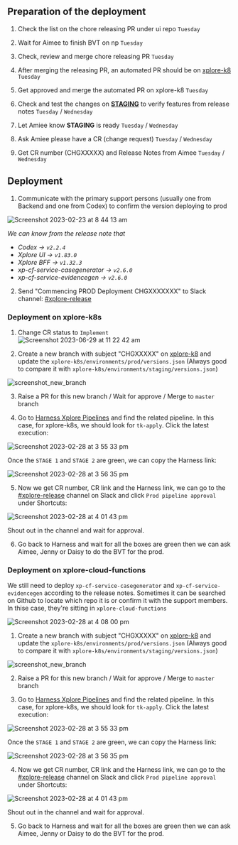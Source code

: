 
## Preparation of the deployment
1. Check the list on the chore releasing PR under ui repo  `Tuesday`  

2. Wait for Aimee to finish BVT on np  `Tuesday`  

3. Check, review and merge chore releasing PR  `Tuesday`  

4. After merging the releasing PR, an automated PR should be on [xplore-k8](https://github.com/anzx/xplore-k8s)  `Tuesday`  

5. Get approved and merge the automated PR on xplore-k8  `Tuesday`  

6. Check and test the changes on [**STAGING**](https://xplore-staging.service.anz/) to verify features from release notes   `Tuesday` /  `Wednesday`  

7. Let Amiee know **STAGING** is ready  `Tuesday` /  `Wednesday`  

8. Ask Amiee please have a CR (change request)  `Tuesday` /  `Wednesday`  

9. Get CR number (CHGXXXXX) and Release Notes from Aimee  `Tuesday`  /  `Wednesday`

## Deployment
1. Communicate with the primary support persons (usually one from Backend and one from Codex) to confirm the version deploying to prod

![Screenshot 2023-02-23 at 8 44 13 am](https://user-images.githubusercontent.com/109929798/221045628-3dc1961d-c14e-415f-98b1-ee16bf7d589d.png)

*We can know from the release note that*
- *Codex -> `v2.2.4`*
- *Xplore UI -> `v1.83.0`*
- *Xplore BFF -> `v1.32.3`*
- *xp-cf-service-casegenerator -> `v2.6.0`*
- *xp-cf-service-evidencegen -> `v2.6.0`*

2. Send "Commencing PROD Deployment CHGXXXXXXX" to Slack channel: [#xplore-release](https://anzx.slack.com/archives/C0160MTKEP4)

### Deployment on xplore-k8s
1. Change CR status to `Implement`
![Screenshot 2023-06-29 at 11 22 42 am](https://github.com/TerryZhengANZx/personal-notes/assets/109929798/2d6ce01a-154c-4382-9e5a-8988cac6f339)

2. Create a new branch with subject "CHGXXXXX" on [xplore-k8](https://github.com/anzx/xplore-k8s) and update the `xplore-k8s/environments/prod/versions.json` (Always good to compare it with `xplore-k8s/environments/staging/versions.json`)

![screenshot_new_branch](https://user-images.githubusercontent.com/109929798/185264404-061f463d-f965-4c59-9b60-75ad0b910ccf.png)

3. Raise a PR for this new branch / Wait for approve / Merge to `master` branch

4. Go to [Harness Xplore Pipelines](https://anz.harness.io/#/account/hS-HqMsFS-q-XMGo1MMOow/app/0chR16ahRPChX7M1HiYqGA/pipelines) and find the related pipeline. In this case, for xplore-k8s, we should look for `tk-apply`. Click the latest execution:

![Screenshot 2023-02-28 at 3 55 33 pm](https://user-images.githubusercontent.com/109929798/221757875-0b868cc8-5d13-42b0-972e-4a9b256a3dec.png)

Once the `STAGE 1` and `STAGE 2` are green, we can copy the Harness link:

![Screenshot 2023-02-28 at 3 56 35 pm](https://user-images.githubusercontent.com/109929798/221758107-fb7a3a6f-aa66-4737-8fcb-72350975d5da.png)

5. Now we get CR number, CR link and the Harness link, we can go to the [#xplore-release](https://anzx.slack.com/archives/C0160MTKEP4) channel on Slack and click `Prod pipeline approval` under Shortcuts:

![Screenshot 2023-02-28 at 4 01 43 pm](https://user-images.githubusercontent.com/109929798/221758889-738eee5c-5af5-4fce-9901-99d38a5e1aa3.png)

Shout out in the channel and wait for approval.

6. Go back to Harness and wait for all the boxes are green then we can ask Aimee, Jenny or Daisy to do the BVT for the prod.


### Deployment on xplore-cloud-functions

We still need to deploy `xp-cf-service-casegenerator` and `xp-cf-service-evidencegen` according to the release notes. Sometimes it can be searched on Github to locate which repo it is or confirm it with the support members. In thise case, they're sitting in `xplore-cloud-functions`

![Screenshot 2023-02-28 at 4 08 00 pm](https://user-images.githubusercontent.com/109929798/221759637-d0f03b83-b46d-4004-8411-7e4461675bd2.png)


1. Create a new branch with subject "CHGXXXXX" on [xplore-k8](https://github.com/anzx/xplore-k8s) and update the `xplore-k8s/environments/prod/versions.json` (Always good to compare it with `xplore-k8s/environments/staging/versions.json`)

![screenshot_new_branch](https://user-images.githubusercontent.com/109929798/185264404-061f463d-f965-4c59-9b60-75ad0b910ccf.png)

2. Raise a PR for this new branch / Wait for approve / Merge to `master` branch

3. Go to [Harness Xplore Pipelines](https://anz.harness.io/#/account/hS-HqMsFS-q-XMGo1MMOow/app/0chR16ahRPChX7M1HiYqGA/pipelines) and find the related pipeline. In this case, for xplore-k8s, we should look for `tk-apply`. Click the latest execution:

![Screenshot 2023-02-28 at 3 55 33 pm](https://user-images.githubusercontent.com/109929798/221757875-0b868cc8-5d13-42b0-972e-4a9b256a3dec.png)

Once the `STAGE 1` and `STAGE 2` are green, we can copy the Harness link:

![Screenshot 2023-02-28 at 3 56 35 pm](https://user-images.githubusercontent.com/109929798/221758107-fb7a3a6f-aa66-4737-8fcb-72350975d5da.png)

4. Now we get CR number, CR link and the Harness link, we can go to the [#xplore-release](https://anzx.slack.com/archives/C0160MTKEP4) channel on Slack and click `Prod pipeline approval` under Shortcuts:

![Screenshot 2023-02-28 at 4 01 43 pm](https://user-images.githubusercontent.com/109929798/221758889-738eee5c-5af5-4fce-9901-99d38a5e1aa3.png)

Shout out in the channel and wait for approval.

5. Go back to Harness and wait for all the boxes are green then we can ask Aimee, Jenny or Daisy to do the BVT for the prod.
